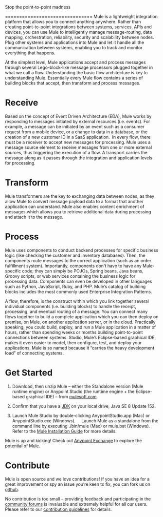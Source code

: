 Stop the point-to-point madness

===============================
Mule is a lightweight integration platform that allows you to connect anything anywhere. Rather than creating point-to-point integrations between systems, services, APIs and devices, you can use Mule to intelligently manage message-routing, data mapping, orchestration, reliability, security and scalability between nodes. Plug other systems and applications into Mule and let it handle all the communication between systems, enabling you to track and monitor everything that happens. 

At the simplest level, Mule applications accept and process messages through several Lego-block-like message processors plugged together in what we call a flow. Understanding the basic flow architecture is key to understanding Mule. Essentially every Mule flow contains a series of building blocks that accept, then transform and process messages. 

Receive
=======
Based on the concept of Event Driven Architecture (EDA), Mule works by responding to messages initiated by external resources (i.e. events). For example, a message can be initiated by an event such as a consumer request from a mobile device, or a change to data in a database, or the creation of a new customer ID in a SaaS application. 
 In every flow, there must be a receiver to accept new messages for processing. Mule uses a message source element to receive messages from one or more external sources, thus triggering the execution of a flow. A transport carries the message along as it passes through the integration and application levels for processing.

Transform
=========
Mule transformers are the key to exchanging data between nodes, as they allow Mule to convert message payload data to a format that another application can understand. Mule also enables content enrichment of messages which allows you to retrieve additional data during processing and attach it to the message.

Process
=======
Mule uses components to conduct backend processes for specific business logic (like checking the customer and inventory databases). Then, the components route messages to the correct application (such as an order fulfillment system). Importantly, components don't have to have any Mule-specific code; they can simply be POJOs, Spring beans, Java beans, Groovy scripts, or web services containing the business logic for processing data. Components can even be developed in other languages such as Python, JavaScript, Ruby, and PHP. Mule’s catalog of building blocks includes the most commonly used Enterprise Integration Patterns.

A flow, therefore, is the construct within which you link together several individual components (i.e. building blocks) to handle the receipt, processing, and eventual routing of a message. You can connect many flows together to build a complete application which you can then deploy on premise, on Mule, on another application server, or in the cloud. Practically speaking, you could build, deploy, and run a Mule application in a matter of hours, rather than spending weeks or months building point-to-point connections between systems. Studio, Mule’s Eclipse-based graphical IDE, makes it even easier to model, then configure, test, and deploy your applications. Mule is so named because it “carries the heavy development load” of connecting systems.

Get Started
===========

1. Download, then unzip Mule – either the Standalone version (Mule runtime engine) or Anypoint Studio (the runtime engine + the Eclipse-based graphical IDE) – from [mulesoft.com](https://www.mulesoft.com).

1. Confirm that you have a [JDK](http://www.oracle.com/technetwork/java/javase/downloads/index.html) on your local drive, Java SE 8 Update 152.

1. Launch Mule Studio by double-clicking AnypointStudio.app (Mac) or AnypointStudio.exe (Windows).  
     Launch Mule as a standalone from the command line by executing ./bin/mule (Mac) or mule.bat (Windows). 
     Refer to the [Mule Installation Guide](https://docs.mulesoft.com/mule-runtime/4.1/mule-standalone) for more details. 

Mule is up and kicking! Check out [Anypoint Exchange](https://www.mulesoft.com/exchange) to explore the potential of Mule.


Contribute
==========
Mule is open source and we love contributions! If you have an idea for a great improvement or spy an issue you’re keen to fix, you can fork us on [github](https://github.com/mulesoft/mule).

No contribution is too small – providing feedback and participating in the [community forums](http://forum.mulesoft.org/mulesoft) is invaluable and extremely helpful for all our users. Please refer to our [contribution guidelines](CONTRIBUTING.md) for details.




